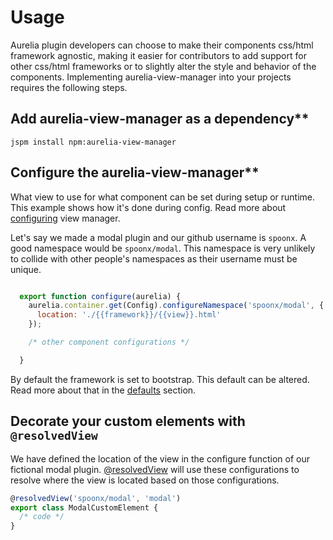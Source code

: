 # Usage

Aurelia plugin developers can choose to make their components css/html
framework agnostic, making it easier for contributors to add support for other
css/html frameworks or to slightly alter the style and behavior of the
components. Implementing aurelia-view-manager into your projects requires the
following steps.

## Add aurelia-view-manager as a dependency\*\*

`jspm install npm:aurelia-view-manager`

## Configure the aurelia-view-manager\*\*

What view to use for what component can be set during setup or runtime. This
example shows how it's done during config. Read more about
[configuring](configuration.md) view manager.

Let's say we made a modal plugin and our github username is `spoonx`. A good
namespace would be `spoonx/modal`. This namespace is very unlikely to collide
with other people's namespaces as their username must be unique.

```js

  export function configure(aurelia) {
    aurelia.container.get(Config).configureNamespace('spoonx/modal', {
      location: './{{framework}}/{{view}}.html'
    });

    /* other component configurations */

  }

```

By default the framework is set to bootstrap. This default can be altered. Read
more about that in the [defaults](defaults.md) section.

## Decorate your custom elements with `@resolvedView`

We have defined the location of the view in the configure function of our
fictional modal plugin. [@resolvedView](decorator.md) will use these configurations to resolve
where the view is located based on those configurations.

```js
@resolvedView('spoonx/modal', 'modal')
export class ModalCustomElement {
  /* code */
}
```

